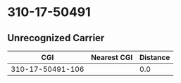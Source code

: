 # 310-17-50491
## Unrecognized Carrier


| CGI | Nearest CGI | Distance |
|-----|-------------|----------|
| 310-17-50491-106 |  | 0.0 |

